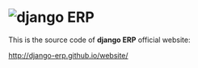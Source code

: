 ![django ERP](http://django-erp.github.io/website/static/logo.png "django ERP")
===============================================================================

This is the source code of **django ERP** official website:

http://django-erp.github.io/website/
